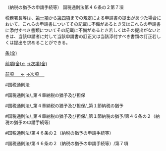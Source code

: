 （納税の猶予の申請手続等）
国税通則法第４６条の２第７項

税務署長等は、[第一項](国税通則法＿＿＿＿＿第４６条の２第１項)から[第四項](国税通則法＿＿＿＿＿第４６条の２第４項)までの規定による申請書の提出があつた場合において、これらの申請書についてその記載に不備があるとき又はこれらの申請書に添付すべき書類についてその記載に不備があるとき若しくはその提出がないときは、当該申請者に対して当該申請書の訂正又は当該添付すべき書類の訂正若しくは提出を求めることができる。

[条(全)](国税通則法＿＿＿＿＿第４６条の２_.md)

[前項(全)←](国税通則法＿＿＿＿＿第４６条の２第６項_.md)    [→次項(全)](国税通則法＿＿＿＿＿第４６条の２第８項_.md)

[前項 　 ←](国税通則法＿＿＿＿＿第４６条の２第６項.md)    [→次項 　 ](国税通則法＿＿＿＿＿第４６条の２第８項.md)



#国税通則法

#国税通則法/_第４章納税の猶予及び担保

#国税通則法/_第４章納税の猶予及び担保/_第１節納税の猶予

#国税通則法/_第４章納税の猶予及び担保/_第１節納税の猶予/第４６条の２（納税の猶予の申請手続等）

#国税通則法/第４６条の２（納税の猶予の申請手続等）

#国税通則法/第４６条の２（納税の猶予の申請手続等）/第７項

